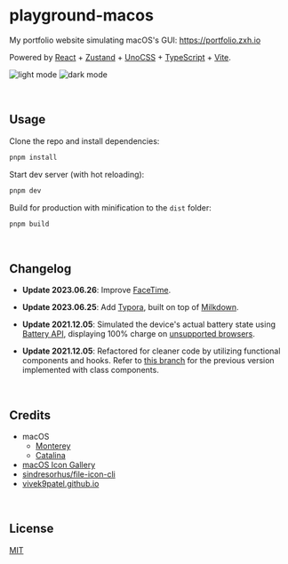 # playground-macos

My portfolio website simulating macOS's GUI: https://portfolio.zxh.io

Powered by [React](https://reactjs.org/) + [Zustand](https://zustand-demo.pmnd.rs/) + [UnoCSS](https://uno.antfu.me/) + [TypeScript](https://www.typescriptlang.org/) + [Vite](https://vitejs.dev/).

![light mode](./public/screenshots/light.png)
![dark mode](./public/screenshots/dark.png)


&nbsp;

## Usage

Clone the repo and install dependencies:

```bash
pnpm install
```

Start dev server (with hot reloading):

```bash
pnpm dev
```

Build for production with minification to the `dist` folder:

```bash
pnpm build
```


&nbsp;

## Changelog

- **Update 2023.06.26**: Improve [FaceTime](https://support.apple.com/en-us/HT208176).

- **Update 2023.06.25**: Add [Typora](https://typora.io/), built on top of [Milkdown](https://milkdown.dev/).

- **Update 2021.12.05**: Simulated the device's actual battery state using [Battery API](https://developer.mozilla.org/en-US/docs/Web/API/Battery_Status_API), displaying 100% charge on [unsupported browsers](https://developer.mozilla.org/en-US/docs/Web/API/Battery_Status_API#browser_compatibility).

- **Update 2021.12.05**: Refactored for cleaner code by utilizing functional components and hooks. Refer to [this branch](https://github.com/hidenari-yuda/playground-macos/tree/class-component) for the previous version implemented with class components.


&nbsp;

## Credits

- macOS
  - [Monterey](https://www.apple.com/macos/monterey/)
  - [Catalina](https://www.apple.com/bw/macos/catalina/)
- [macOS Icon Gallery](https://www.macosicongallery.com/)
- [sindresorhus/file-icon-cli](https://github.com/sindresorhus/file-icon-cli)
- [vivek9patel.github.io](https://github.com/vivek9patel/vivek9patel.github.io)


&nbsp;

## License

[MIT](MIT)
